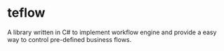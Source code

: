 # teflow
A library written in C# to implement workflow engine and provide a easy way to control pre-defined business flows.
